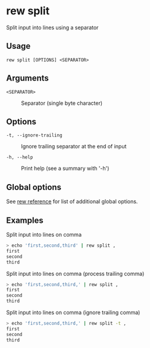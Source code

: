 # rew split

Split input into lines using a separator

## Usage

```
rew split [OPTIONS] <SEPARATOR>
```

## Arguments

<dl>
<dt><code>&lt;SEPARATOR&gt;</code></dt>
<dd>

Separator (single byte character)
</dd>
</dl>

## Options

<dl>

<dt><code>-t, --ignore-trailing</code></dt>
<dd>

Ignore trailing separator at the end of input
</dd>

<dt><code>-h, --help</code></dt>
<dd>

Print help (see a summary with '-h')
</dd>
</dl>

## Global options

See [rew reference](rew.md#global-options) for list of additional global options.

## Examples

Split input into lines on comma

```sh
> echo 'first,second,third' | rew split ,
first
second
third
```

Split input into lines on comma (process trailing comma)

```sh
> echo 'first,second,third,' | rew split ,
first
second
third

```

Split input into lines on comma (ignore trailing comma)

```sh
> echo 'first,second,third,' | rew split -t ,
first
second
third
```
